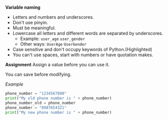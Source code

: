 **Variable naming**

- Letters and numbers and underscores.
- Don't use pinyin.
- Must be meaningful.
- Lowercase all letters and different words are separated by underscores.
  - Example: `user_age`		`user_gender`
  - Other ways: `UserAge`		`UserGender`
- Case sensitive and don't occupy keywords of Python.(Highlighted)
- You can't use spaces, start with numbers or have quotation makes.



**Assignment**
Assign a value before you can use it.

You can save before modifying.

*Example*

```python
phone_number = "1234567890"
print("My old phone number is " + phone_number)
phone_number_old = phone_number
phone_number = "0987654321"
print("My new phone number is " + phone_number)
```

